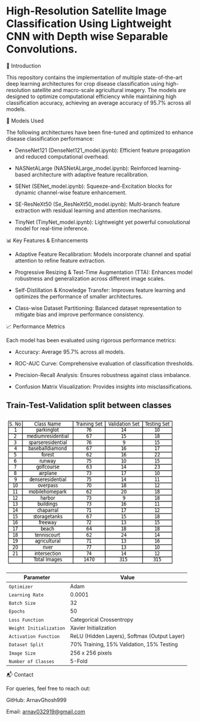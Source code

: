<h1>High-Resolution Satellite Image Classification Using Lightweight CNN with Depth wise Separable Convolutions.</h1>


📌 Introduction

This repository contains the implementation of multiple state-of-the-art deep learning architectures for crop disease classification using high-resolution satellite and macro-scale agricultural imagery. The models are designed to optimize computational efficiency while maintaining high classification accuracy, achieving an average accuracy of 95.7% across all models.

🚀 Models Used

The following architectures have been fine-tuned and optimized to enhance disease classification performance:
- DenseNet121 (DenseNet121_model.ipynb): Efficient feature propagation and reduced computational overhead.

- NASNetALarge (NASNetALarge_model.ipynb): Reinforced learning-based architecture with adaptive feature recalibration.

- SENet (SENet_model.ipynb): Squeeze-and-Excitation blocks for dynamic channel-wise feature enhancement.

- SE-ResNeXt50 (Se_ResNeXt50_model.ipynb): Multi-branch feature extraction with residual learning and attention mechanisms.

- TinyNet (TinyNet_model.ipynb): Lightweight yet powerful convolutional model for real-time inference.

📊 Key Features & Enhancements

- Adaptive Feature Recalibration: Models incorporate channel and spatial attention to refine feature extraction.

- Progressive Resizing & Test-Time Augmentation (TTA): Enhances model robustness and generalization across different image scales.

- Self-Distillation & Knowledge Transfer: Improves feature learning and optimizes the performance of smaller architectures.

- Class-wise Dataset Partitioning: Balanced dataset representation to mitigate bias and improve performance consistency.

📈 Performance Metrics

Each model has been evaluated using rigorous performance metrics:

- Accuracy: Average 95.7% across all models.

- ROC-AUC Curve: Comprehensive evaluation of classification thresholds.

- Precision-Recall Analysis: Ensures robustness against class imbalance.

- Confusion Matrix Visualization: Provides insights into misclassifications.

<h2>Train-Test-Validation split between classes</h2>

<img src ='Split/Data_split.png' height="400" width="450">


| Parameter               | Value                                      |
| ----------------------- | ------------------------------------------ |
| `Optimizer`            | Adam                                       |
| `Learning Rate`        | 0.0001                                     |
| `Batch Size`          | 32                                         |
| `Epochs`              | 50                                         |
| `Loss Function`       | Categorical Crossentropy                   |
| `Weight Initialization` | Xavier Initialization                    |
| `Activation Function`  | ReLU (Hidden Layers), Softmax (Output Layer) |
| `Dataset Split`       | 70% Training, 15% Validation, 15% Testing  |
| `Image Size`          | 256 x 256 pixels                           |
| `Number of Classes`   | 5-Fold                                     |



📬 Contact

For queries, feel free to reach out:

GitHub: ArnavGhosh999

Email: arnav032919@gmail.com
